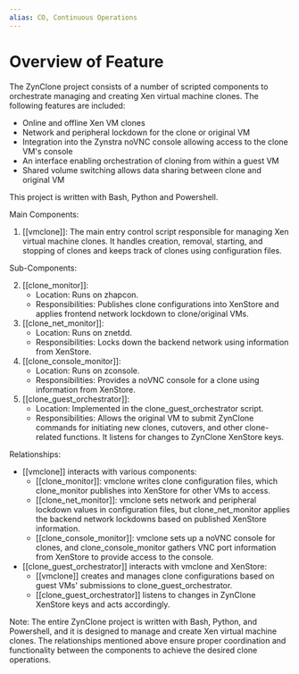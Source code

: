 ```yaml
---
alias: CO, Continuous Operations
---
```


# Overview of Feature

The ZynClone project consists of a number of scripted components to orchestrate managing and creating Xen virtual machine clones. The following features are included:

- Online and offline Xen VM clones
- Network and peripheral lockdown for the clone or original VM
- Integration into the Zynstra noVNC console allowing access to the clone VM's console
- An interface enabling orchestration of cloning from within a guest VM
- Shared volume switching allows data sharing between clone and original VM

This project is written with Bash, Python and Powershell.

Main Components:

1. [[vmclone]]: The main entry control script responsible for managing Xen virtual machine clones. It handles creation, removal, starting, and stopping of clones and keeps track of clones using configuration files.

Sub-Components:

2. [[clone_monitor]]:
    - Location: Runs on zhapcon.
    - Responsibilities: Publishes clone configurations into XenStore and applies frontend network lockdown to clone/original VMs.
3. [[clone_net_monitor]]:
    - Location: Runs on znetdd.
    - Responsibilities: Locks down the backend network using information from XenStore.
4. [[clone_console_monitor]]:
    - Location: Runs on zconsole.
    - Responsibilities: Provides a noVNC console for a clone using information from XenStore.
5. [[clone_guest_orchestrator]]:
    - Location: Implemented in the clone_guest_orchestrator script.
    - Responsibilities: Allows the original VM to submit ZynClone commands for initiating new clones, cutovers, and other clone-related functions. It listens for changes to ZynClone XenStore keys.

Relationships:
- [[vmclone]] interacts with various components:
	- [[clone_monitor]]: vmclone writes clone configuration files, which clone_monitor publishes into XenStore for other VMs to access.
    - [[clone_net_monitor]]: vmclone sets network and peripheral lockdown values in configuration files, but clone_net_monitor applies the backend network lockdowns based on published XenStore information.
    - [[clone_console_monitor]]: vmclone sets up a noVNC console for clones, and clone_console_monitor gathers VNC port information from XenStore to provide access to the console.
- [[clone_guest_orchestrator]] interacts with vmclone and XenStore:
    - [[vmclone]] creates and manages clone configurations based on guest VMs' submissions to clone_guest_orchestrator.
    - [[clone_guest_orchestrator]] listens to changes in ZynClone XenStore keys and acts accordingly.

Note: The entire ZynClone project is written with Bash, Python, and Powershell, and it is designed to manage and create Xen virtual machine clones. The relationships mentioned above ensure proper coordination and functionality between the components to achieve the desired clone operations.